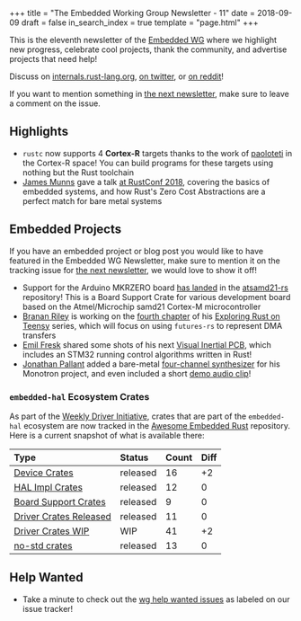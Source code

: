 +++
title = "The Embedded Working Group Newsletter - 11"
date = 2018-09-09
draft = false
in_search_index = true
template = "page.html"
+++

This is the eleventh newsletter of the [Embedded WG] where we highlight new progress, celebrate cool projects, thank the community, and advertise projects that need help!

[Embedded WG]: https://github.com/rust-embedded/wg

Discuss on [internals.rust-lang.org], [on twitter], or [on reddit]!

[internals.rust-lang.org]: https://internals.rust-lang.org/t/the-embedded-working-group-newsletter-11/8377
[on twitter]: https://twitter.com/rustembedded/status/1039055481946492928
[on reddit]: https://www.reddit.com/r/rust/comments/9eku70/rust_embedded_working_group_newsletter_11_cortexr/

<!-- more -->

If you want to mention something in [the next newsletter], make sure to leave a comment on the issue.

[the next newsletter]: https://github.com/rust-embedded/blog/issues/12

## Highlights

* `rustc` now supports 4 **Cortex-R** targets thanks to the work of [paoloteti] in the Cortex-R space! You can build programs for these targets using nothing but the Rust toolchain
* [James Munns] gave a talk [at RustConf 2018], covering the basics of embedded systems, and how Rust's Zero Cost Abstractions are a perfect match for bare metal systems

[paoloteti]: https://github.com/paoloteti

[at RustConf 2018]: https://www.youtube.com/watch?v=t99L3JHhLc0
[James Munns]: https://github.com/jamesmunns

## Embedded Projects

If you have an embedded project or blog post you would like to have featured in the Embedded WG Newsletter, make sure to mention it on the tracking issue for [the next newsletter], we would love to show it off!

* Support for the Arduino MKRZERO board [has landed] in the [atsamd21-rs] repository! This is a Board Support Crate for various development board based on the Atmel/Microchip samd21 Cortex-M microcontroller
* [Branan Riley] is working on the [fourth chapter] of his [Exploring Rust on Teensy] series, which will focus on using `futures-rs` to represent DMA transfers
* [Emil Fresk] shared some shots of his next [Visual Inertial PCB], which includes an STM32 running control algorithms written in Rust!
* [Jonathan Pallant] added a bare-metal [four-channel synthesizer] for his Monotron project, and even included a short [demo audio clip]!

[fourth chapter]: https://twitter.com/branan/status/1038222375790161920
[Exploring Rust on Teensy]: https://branan.github.io/teensy/
[Branan Riley]: https://github.com/branan

[Visual Inertial PCB]: https://twitter.com/korken89/status/1038494310830952449
[Emil Fresk]: https://github.com/korken89

[four-channel synthesizer]: https://twitter.com/therealjpster/status/1036298070022086656
[Jonathan Pallant]: https://github.com/thejpster
[demo audio clip]: https://www.youtube.com/watch?v=NvfyFhFK11g

[has landed]: https://twitter.com/gonadic_io/status/1035916949287575552
[atsamd21-rs]: https://github.com/wez/atsamd21-rs


### `embedded-hal` Ecosystem Crates

As part of the [Weekly Driver Initiative], crates that are part of the `embedded-hal` ecosystem are now tracked in the [Awesome Embedded Rust] repository. Here is a current snapshot of what is available there:

| Type                      | Status    | Count | Diff |
| :---                      | :-----    | :---- | :--- |
| [Device Crates]           | released  | 16    | +2   |
| [HAL Impl Crates]         | released  | 12    | 0    |
| [Board Support Crates]    | released  | 9     | 0    |
| [Driver Crates Released]  | released  | 11    | 0    |
| [Driver Crates WIP]       | WIP       | 41    | +2   |
| [no-std crates]           | released  | 13    | 0    |

[Awesome Embedded Rust]: https://github.com/rust-embedded/awesome-embedded-rust
[Weekly Driver Initiative]: https://github.com/rust-embedded/wg/issues/39
[Device Crates]: https://github.com/rust-embedded/awesome-embedded-rust#device-crates
[HAL Impl Crates]: https://github.com/rust-embedded/awesome-embedded-rust#hal-implementation-crates
[Board Support Crates]: https://github.com/rust-embedded/awesome-embedded-rust#board-support-crates
[Driver Crates Released]: https://github.com/rust-embedded/awesome-embedded-rust#driver-crates
[Driver Crates WIP]: https://github.com/rust-embedded/awesome-embedded-rust#wip
[no-std crates]: https://github.com/rust-embedded/awesome-embedded-rust#no-std-crates

## Help Wanted

* Take a minute to check out the [wg help wanted issues] as labeled on our issue tracker!

[wg help wanted issues]: https://github.com/search?q=org%3Arust-embedded+is%3Aissue+is%3Aopen+milestone%3Arc1+label%3A%22help+wanted%22&type=Issues
